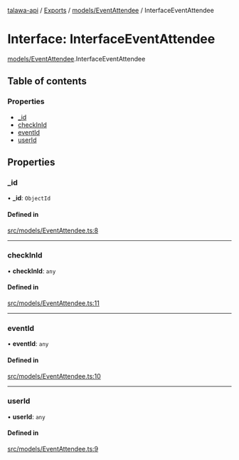 [talawa-api](../README.md) / [Exports](../modules.md) / [models/EventAttendee](../modules/models_EventAttendee.md) / InterfaceEventAttendee

# Interface: InterfaceEventAttendee

[models/EventAttendee](../modules/models_EventAttendee.md).InterfaceEventAttendee

## Table of contents

### Properties

- [\_id](models_EventAttendee.InterfaceEventAttendee.md#_id)
- [checkInId](models_EventAttendee.InterfaceEventAttendee.md#checkinid)
- [eventId](models_EventAttendee.InterfaceEventAttendee.md#eventid)
- [userId](models_EventAttendee.InterfaceEventAttendee.md#userid)

## Properties

### \_id

• **\_id**: `ObjectId`

#### Defined in

[src/models/EventAttendee.ts:8](https://github.com/PalisadoesFoundation/talawa-api/blob/3ef6e18/src/models/EventAttendee.ts#L8)

___

### checkInId

• **checkInId**: `any`

#### Defined in

[src/models/EventAttendee.ts:11](https://github.com/PalisadoesFoundation/talawa-api/blob/3ef6e18/src/models/EventAttendee.ts#L11)

___

### eventId

• **eventId**: `any`

#### Defined in

[src/models/EventAttendee.ts:10](https://github.com/PalisadoesFoundation/talawa-api/blob/3ef6e18/src/models/EventAttendee.ts#L10)

___

### userId

• **userId**: `any`

#### Defined in

[src/models/EventAttendee.ts:9](https://github.com/PalisadoesFoundation/talawa-api/blob/3ef6e18/src/models/EventAttendee.ts#L9)
